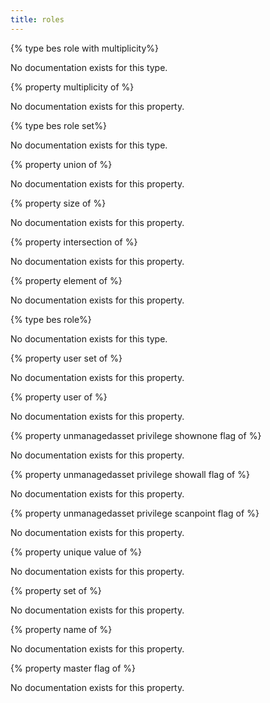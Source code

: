 ```yaml
---
title: roles
---
```


{% type bes role with multiplicity%}

No documentation exists for this type.

{% property multiplicity of <bes role with multiplicity> %}

No documentation exists for this property.

{% type bes role set%}

No documentation exists for this type.

{% property union of <bes role set> %}

No documentation exists for this property.

{% property size of <bes role set> %}

No documentation exists for this property.

{% property intersection of <bes role set> %}

No documentation exists for this property.

{% property element of <bes role set> %}

No documentation exists for this property.

{% type bes role%}

No documentation exists for this type.

{% property user set of <bes role> %}

No documentation exists for this property.

{% property user of <bes role> %}

No documentation exists for this property.

{% property unmanagedasset privilege shownone flag of <bes role> %}

No documentation exists for this property.

{% property unmanagedasset privilege showall flag of <bes role> %}

No documentation exists for this property.

{% property unmanagedasset privilege scanpoint flag of <bes role> %}

No documentation exists for this property.

{% property unique value of <bes role> %}

No documentation exists for this property.

{% property set of <bes role> %}

No documentation exists for this property.

{% property name of <bes role> %}

No documentation exists for this property.

{% property master flag of <bes role> %}

No documentation exists for this property.

